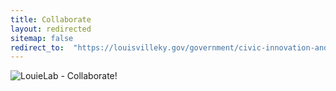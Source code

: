 ```yaml
---
title: Collaborate
layout: redirected
sitemap: false
redirect_to:  "https://louisvilleky.gov/government/civic-innovation-and-technology/civic-innovation"
---
```


![LouieLab - Collaborate!](/assets/img/louielab/collab.jpg)
